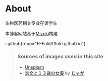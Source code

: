 # About

生物医药相关专业在读学生

本博客网站基于[Mizuki](https://github.com/matsuzaka-yuki/mizuki)构建

::github{repo="FFFold/fffold.github.io"}

> ### Sources of images used in this site
> - [Unsplash](https://unsplash.com/)
> - [恋文と１３歳の女優](https://jagaricoot.fanbox.cc/posts/9781540) by [じゃが](https://jagaricoot.fanbox.cc/)
